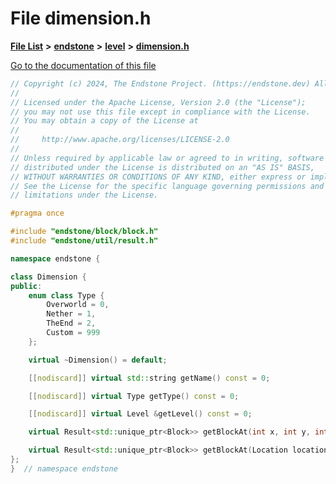 

# File dimension.h

[**File List**](files.md) **>** [**endstone**](dir_6cf277b678674f97c7a2b6b3b2447b33.md) **>** [**level**](dir_8e239ca1e5fd0d936d66a30330d3a329.md) **>** [**dimension.h**](dimension_8h.md)

[Go to the documentation of this file](dimension_8h.md)


```C++
// Copyright (c) 2024, The Endstone Project. (https://endstone.dev) All Rights Reserved.
//
// Licensed under the Apache License, Version 2.0 (the "License");
// you may not use this file except in compliance with the License.
// You may obtain a copy of the License at
//
//     http://www.apache.org/licenses/LICENSE-2.0
//
// Unless required by applicable law or agreed to in writing, software
// distributed under the License is distributed on an "AS IS" BASIS,
// WITHOUT WARRANTIES OR CONDITIONS OF ANY KIND, either express or implied.
// See the License for the specific language governing permissions and
// limitations under the License.

#pragma once

#include "endstone/block/block.h"
#include "endstone/util/result.h"

namespace endstone {

class Dimension {
public:
    enum class Type {
        Overworld = 0,
        Nether = 1,
        TheEnd = 2,
        Custom = 999
    };

    virtual ~Dimension() = default;

    [[nodiscard]] virtual std::string getName() const = 0;

    [[nodiscard]] virtual Type getType() const = 0;

    [[nodiscard]] virtual Level &getLevel() const = 0;

    virtual Result<std::unique_ptr<Block>> getBlockAt(int x, int y, int z) = 0;

    virtual Result<std::unique_ptr<Block>> getBlockAt(Location location) = 0;
};
}  // namespace endstone
```


